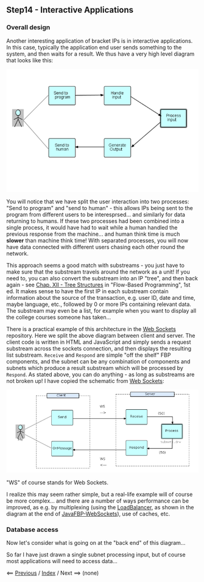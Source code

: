 <link rel="stylesheet" type="text/css" href="../style.css">

## Step14 - Interactive Applications

### Overall design

Another interesting application of bracket IPs is in interactive applications.  In this case, typically the application end user sends something to the system, and then waits for a result.  We thus have a very high level diagram that looks like this:

![High-level Interactive Application](Step14-1.png)

You will notice that we have split the user interaction into two processes: "Send to program" and "send to human" - this allows IPs being sent to the program from different users to be interesprsed... and similarly for data returning to humans.  If these two processes had been combined into a single process, it would have had to wait while a human handled the previous response from the machine... and human think time is much **slower** than machine think time!   With separated processes, you will now have data connected with  different users chasing each other round the network. 

This approach seems a good match with substreams - you just have to make sure that the substream travels around the network as a unit! If you need to, you can also convert the substream into an IP "tree", and then back again - see [Chap. XII - Tree Structures](http://www.jpaulmorrison.com/fbp/tree.shtml) in "Flow-Based Programming", 1st ed.  It makes sense to have the first IP in each substream contain information about the source of the transaction, e.g. user ID, date and time, maybe language, etc.,  followed by 0 or more IPs containing relevant data.  The substream may even be a list, for example when you want to display all the college courses someone has taken...

There is a practical example of this architecture in the [Web Sockets](https://github.com/jpaulm/javafbp-websockets) repository.  Here we split the above diagram between client and server.  The client code is written in HTML and JavaScript and simply sends a request substream across the sockets connection, and then displays the resulting list substream.  `Receive` and `Respond` are simple "off the shelf" FBP components, and the subnet can be any combination of components and subnets which produce a result substream which will be processed by `Respond`.  As stated above, you can do anything - as long as substreams are not broken up!  I have copied the schematic from [Web Sockets](https://github.com/jpaulm/javafbp-websockets):

![ClientServer](ClientServer.png "Diagram of Client and Server Network")

"WS" of course stands for Web Sockets.

I realize this may seem rather simple, but a real-life example will of course be more complex... and there are a number of ways performance can be improved, as e.g. by multiplexing (using the [LoadBalancer](https://github.com/jpaulm/javafbp/blob/master/src/main/java/com/jpaulmorrison/fbp/core/components/routing/LoadBalance.java), as shown in the diagram at the end of [JavaFBP-WebSockets](https://github.com/jpaulm/javafbp-websockets/blob/master/README.md)), use of caches, etc.


### Database access

Now let's consider what is going on at the "back end" of this diagram...

So far I have just drawn a single subnet processing input, but of course most applications will need to access data...




<span class=middle> &lt;== <a href="../Step12/">  Previous</a> / <a href="https://github.com/jpaulm/fbp-tutorial-filter-file/"> Index</a> /  Next ==&gt; (none)</span>
